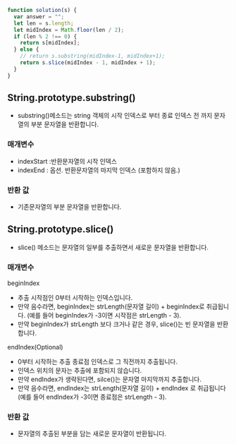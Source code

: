```js
function solution(s) {
  var answer = "";
  let len = s.length;
  let midIndex = Math.floor(len / 2);
  if (len % 2 !== 0) {
    return s[midIndex];
  } else {
    // return s.substring(midIndex-1, midIndex+1);
    return s.slice(midIndex - 1, midIndex + 1);
  }
}
```

## String.prototype.substring()

- substring()메소드는 string 객체의 시작 인덱스로 부터 종료 인덱스 전 까지 문자열의 부분 문자열을 반환합니다.

### 매개변수

- indexStart :반환문자열의 시작 인덱스
- indexEnd : 옵션. 반환문자열의 마지막 인덱스 (포함하지 않음.)

### 반환 값

- 기존문자열의 부분 문자열을 반환합니다.

## String.prototype.slice()

- slice() 메소드는 문자열의 일부를 추출하면서 새로운 문자열을 반환합니다.

### 매개변수

beginIndex

- 추출 시작점인 0부터 시작하는 인덱스입니다.
- 만약 음수라면, beginIndex는 strLength(문자열 길이) + beginIndex로 취급됩니다. (예를 들어 beginIndex가 -3이면 시작점은 strLength - 3).
- 만약 beginIndex가 strLength 보다 크거나 같은 경우, slice()는 빈 문자열을 반환합니다.

endIndex(Optional)

- 0부터 시작하는 추출 종료점 인덱스로 그 직전까지 추출됩니다.
- 인덱스 위치의 문자는 추출에 포함되지 않습니다.
- 만약 endIndex가 생략된다면, silce()는 문자열 마지막까지 추출합니다.
- 만약 음수라면, endIndex는 strLength(문자열 길이) + endIndex 로 취급됩니다(예를 들어 endIndex가 -3이면 종료점은 strLength - 3).

### 반환 값

- 문자열의 추출된 부분을 담는 새로운 문자열이 반환됩니다.

